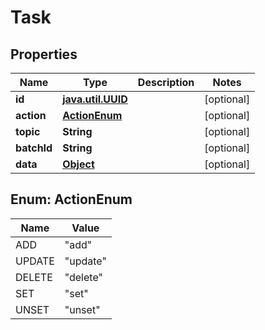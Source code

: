 
# Task

## Properties
Name | Type | Description | Notes
------------ | ------------- | ------------- | -------------
**id** | [**java.util.UUID**](java.util.UUID.md) |  |  [optional]
**action** | [**ActionEnum**](#ActionEnum) |  |  [optional]
**topic** | **String** |  |  [optional]
**batchId** | **String** |  |  [optional]
**data** | [**Object**](.md) |  |  [optional]


<a name="ActionEnum"></a>
## Enum: ActionEnum
Name | Value
---- | -----
ADD | &quot;add&quot;
UPDATE | &quot;update&quot;
DELETE | &quot;delete&quot;
SET | &quot;set&quot;
UNSET | &quot;unset&quot;



